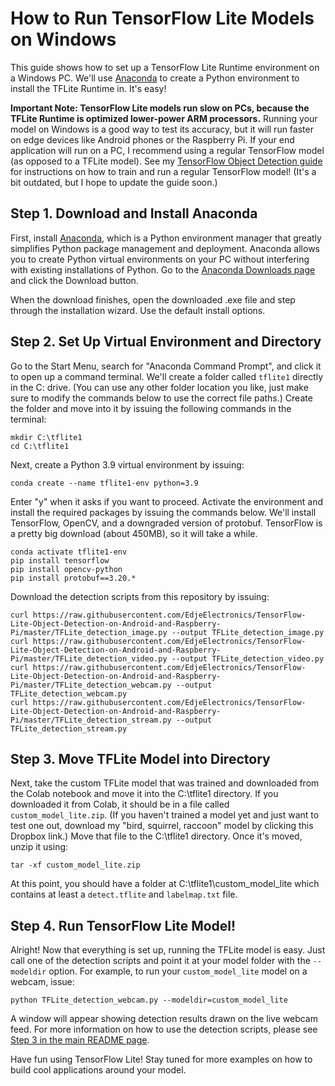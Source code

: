 # How to Run TensorFlow Lite Models on Windows
This guide shows how to set up a TensorFlow Lite Runtime environment on a Windows PC. We'll use [Anaconda](https://www.anaconda.com/) to create a Python environment to install the TFLite Runtime in. It's easy!

**Important Note: TensorFlow Lite models run slow on PCs, because the TFLite Runtime is optimized lower-power ARM processors.** Running your model on Windows is a good way to test its accuracy, but it will run faster on edge devices like Android phones or the Raspberry Pi. If your end application will run on a PC, I recommend using a regular TensorFlow model (as opposed to a TFLite model). See my [TensorFlow Object Detection guide](https://github.com/EdjeElectronics/TensorFlow-Object-Detection-API-Tutorial-Train-Multiple-Objects-Windows-10) for instructions on how to train and run a regular TensorFlow model! (It's a bit outdated, but I hope to update the guide soon.)

## Step 1. Download and Install Anaconda
First, install [Anaconda](https://www.anaconda.com/), which is a Python environment manager that greatly simplifies Python package management and deployment. Anaconda allows you to create Python virtual environments on your PC without interfering with existing installations of Python. Go to the [Anaconda Downloads page](https://www.anaconda.com/products/distribution) and click the Download button.

When the download finishes, open the downloaded .exe file and step through the installation wizard. Use the default install options.

## Step 2. Set Up Virtual Environment and Directory
Go to the Start Menu, search for "Anaconda Command Prompt", and click it to open up a command terminal. We'll create a folder called `tflite1` directly in the C: drive. (You can use any other folder location you like, just make sure to modify the commands below to use the correct file paths.) Create the folder and move into it by issuing the following commands in the terminal:

```
mkdir C:\tflite1
cd C:\tflite1
```

Next, create a Python 3.9 virtual environment by issuing:

```
conda create --name tflite1-env python=3.9
```

Enter "y" when it asks if you want to proceed. Activate the environment and install the required packages by issuing the commands below. We'll install TensorFlow, OpenCV, and a downgraded version of protobuf. TensorFlow is a pretty big download (about 450MB), so it will take a while.

```
conda activate tflite1-env
pip install tensorflow
pip install opencv-python
pip install protobuf==3.20.*
```

Download the detection scripts from this repository by issuing:

```
curl https://raw.githubusercontent.com/EdjeElectronics/TensorFlow-Lite-Object-Detection-on-Android-and-Raspberry-Pi/master/TFLite_detection_image.py --output TFLite_detection_image.py
curl https://raw.githubusercontent.com/EdjeElectronics/TensorFlow-Lite-Object-Detection-on-Android-and-Raspberry-Pi/master/TFLite_detection_video.py --output TFLite_detection_video.py
curl https://raw.githubusercontent.com/EdjeElectronics/TensorFlow-Lite-Object-Detection-on-Android-and-Raspberry-Pi/master/TFLite_detection_webcam.py --output TFLite_detection_webcam.py
curl https://raw.githubusercontent.com/EdjeElectronics/TensorFlow-Lite-Object-Detection-on-Android-and-Raspberry-Pi/master/TFLite_detection_stream.py --output TFLite_detection_stream.py
```

## Step 3. Move TFLite Model into Directory
Next, take the custom TFLite model that was trained and downloaded from the Colab notebook and move it into the C:\tflite1 directory. If you downloaded it from Colab, it should be in a file called `custom_model_lite.zip`. (If you haven't trained a model yet and just want to test one out, download my "bird, squirrel, raccoon" model by clicking this Dropbox link.) Move that file to the C:\tflite1 directory. Once it's moved, unzip it using:

```
tar -xf custom_model_lite.zip
```

At this point, you should have a folder at C:\tflite1\custom_model_lite which contains at least a `detect.tflite` and `labelmap.txt` file.

## Step 4. Run TensorFlow Lite Model!
Alright! Now that everything is set up, running the TFLite model is easy. Just call one of the detection scripts and point it at your model folder with the `--modeldir` option. For example, to run your `custom_model_lite` model on a webcam, issue:

```
python TFLite_detection_webcam.py --modeldir=custom_model_lite
```

A window will appear showing detection results drawn on the live webcam feed. For more information on how to use the detection scripts, please see [Step 3 in the main README page](https://github.com/EdjeElectronics/TensorFlow-Lite-Object-Detection-on-Android-and-Raspberry-Pi#step-3-run-tensorflow-lite-models).

Have fun using TensorFlow Lite! Stay tuned for more examples on how to build cool applications around your model.
